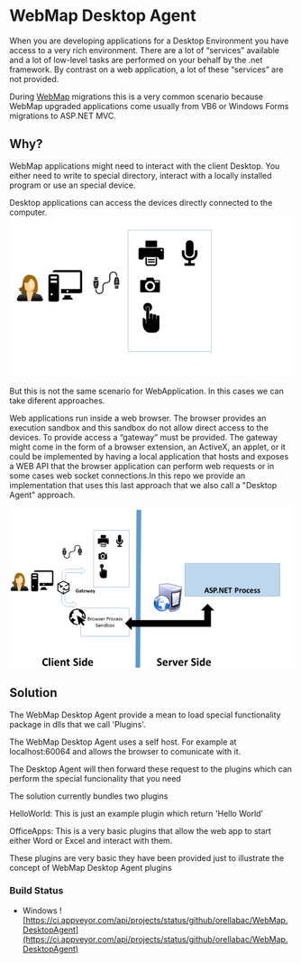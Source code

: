 WebMap Desktop Agent
=====================

When you are developing applications for a Desktop Environment you have access to a very rich environment. There are a lot of “services” available and a lot of low-level tasks are performed on your behalf by the .net framework. 
By contrast on a web application, a lot of these “services” are not provided. 

During [WebMap](http://www.mobilize.net/webmap) migrations this is a very common scenario because WebMap upgraded applications come usually from VB6 or Windows Forms migrations to ASP.NET MVC.


Why?
----
WebMap applications might need to interact with the client Desktop.
You either need to write to special directory, interact with a locally installed program or 
use an special device.

Desktop applications can access the devices directly connected to the computer. 
![Diagram of direct access to devices](./directaccesstodevices.png)

But this is not the same scenario for WebApplication. In this cases we can take diferent approaches.

Web applications run inside a web browser. The browser provides an execution sandbox and this sandbox do not allow direct access to the devices.  To provide access a “gateway” must be provided. The gateway might come in the form of a browser extension, an ActiveX, an applet, or it could be implemented by having a local application that hosts and exposes a WEB API that the browser application can perform web requests or in some cases web socket connections.In this repo we provide an implementation that uses this last approach that we also call a "Desktop Agent" approach.

![Gateway Diagram](./indirectaccesstodevices.png)

Solution
--------

The WebMap Desktop Agent provide a mean to load special functionality package in dlls that we call
'Plugins'.

The WebMap Desktop Agent uses a self host. For example at localhost:60064 and allows the browser to comunicate with it.

The Desktop Agent will then forward these request to the plugins which can perform the special funcionality that you need

The solution currently bundles two plugins

HelloWorld: This is just an example plugin which return 'Hello World'

OfficeApps: This is a very basic plugins that allow the web app to start either Word or Excel and interact with them.


These plugins are very basic they have been provided just to illustrate the concept of WebMap Desktop Agent plugins




### Build Status

 - Windows ![https://ci.appveyor.com/api/projects/status/github/orellabac/WebMap.DesktopAgent](https://ci.appveyor.com/api/projects/status/github/orellabac/WebMap.DesktopAgent)
